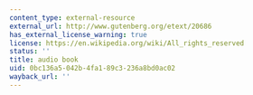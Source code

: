 ```yaml
---
content_type: external-resource
external_url: http://www.gutenberg.org/etext/20686
has_external_license_warning: true
license: https://en.wikipedia.org/wiki/All_rights_reserved
status: ''
title: audio book
uid: 0bc136a5-042b-4fa1-89c3-236a8bd0ac02
wayback_url: ''
---
```

